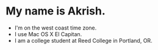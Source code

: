 # My name is Akrish.

* I'm on the west coast time zone. 
* I use Mac OS X El Capitan. 
* I am a college student at Reed College in Portland, OR.
